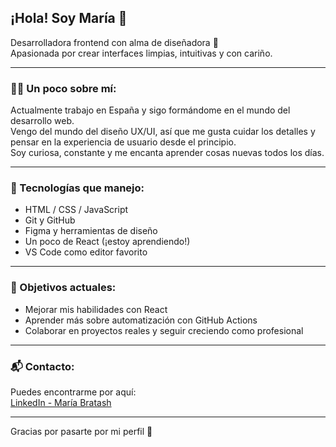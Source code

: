 ## ¡Hola! Soy María 👋

Desarrolladora frontend con alma de diseñadora 🎨  
Apasionada por crear interfaces limpias, intuitivas y con cariño.

---

### 👩‍💻 Un poco sobre mí:

Actualmente trabajo en España y sigo formándome en el mundo del desarrollo web.  
Vengo del mundo del diseño UX/UI, así que me gusta cuidar los detalles y pensar en la experiencia de usuario desde el principio.  
Soy curiosa, constante y me encanta aprender cosas nuevas todos los días.

---

### 🧰 Tecnologías que manejo:

- HTML / CSS / JavaScript  
- Git y GitHub  
- Figma y herramientas de diseño  
- Un poco de React (¡estoy aprendiendo!)  
- VS Code como editor favorito

---

### 🎯 Objetivos actuales:

- Mejorar mis habilidades con React  
- Aprender más sobre automatización con GitHub Actions  
- Colaborar en proyectos reales y seguir creciendo como profesional

---

### 📬 Contacto:

Puedes encontrarme por aquí:  
[LinkedIn - María Bratash](https://www.linkedin.com/in/bratash-maria/)

---

Gracias por pasarte por mi perfil 🤍  
